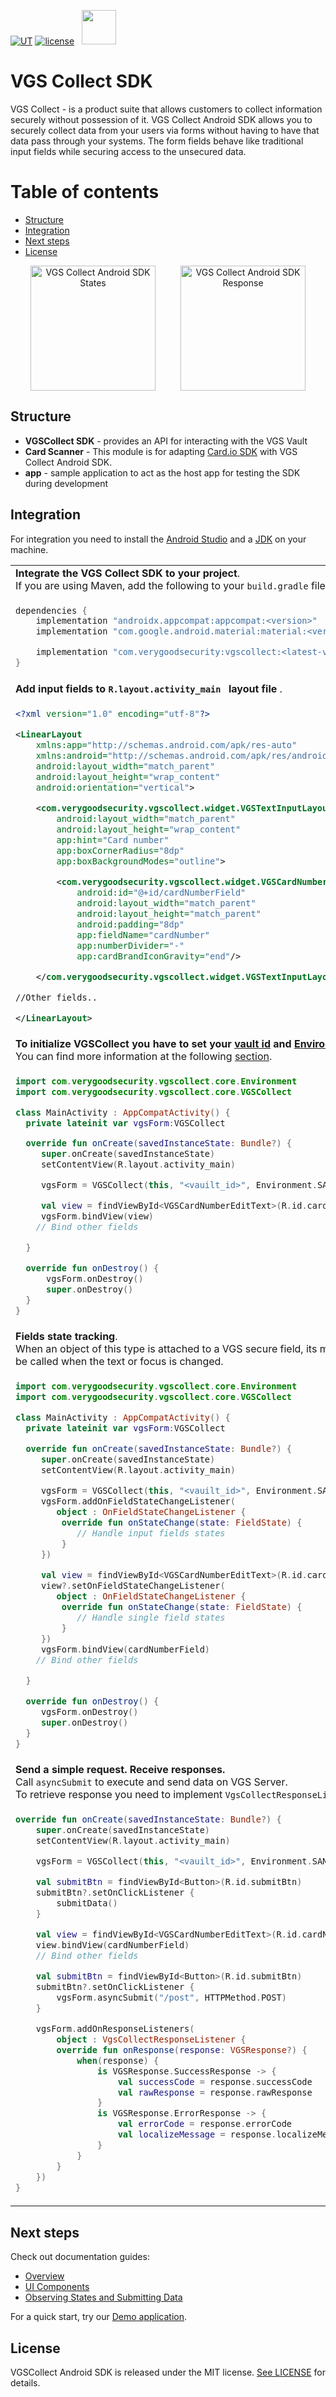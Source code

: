 
[![UT](https://img.shields.io/badge/Unit_Test-pass-green)]()
[![license](https://img.shields.io/badge/License-MIT-green.svg)](https://github.com/verygoodsecurity/vgs-collect-android/blob/master/LICENSE)
<img src="./ZeroDataLogo.png" width="55" hspace="8">

# VGS Collect SDK 

VGS Collect - is a product suite that allows customers to collect information securely without possession of it. VGS Collect Android SDK allows you to securely collect data from your users via forms without having to have that data pass through your systems. The form fields behave like traditional input fields while securing access to the unsecured data.

Table of contents
=================

<!--ts-->
   * [Structure](#structure)
   * [Integration](#integration)
   * [Next steps](#next-steps)
   * [License](#license)
<!--te-->

<p align="center">
<img src="/img/vgs-collect-android-state.png" width="200" alt="VGS Collect Android SDK States" hspace="20"><img src="/img/vgs-collect-android-response.png" width="200" alt="VGS Collect Android SDK Response" hspace="20">
</p>


## Structure
* **VGSCollect SDK** - provides an API for interacting with the VGS Vault
* **Card Scanner** - This module is for adapting <a href="https://github.com/card-io/card.io-Android-SDK">Card.io SDK</a> with VGS Collect Android SDK.
* **app** - sample application to act as the host app for testing the SDK during development

## Integration
For integration you need to install the [Android Studio](http://developer.android.com/sdk/index.html) and a [JDK](http://www.oracle.com/technetwork/java/javase/downloads/jdk8-downloads-2133151.html) on your machine.


<table>
  <tr>
    <td colspan="2">
      <b>Integrate the VGS Collect SDK to your project</b>. <br/>
      If you are using Maven, add the following to your <code>build.gradle</code> file.
    </td>
  </tr>
  <tr>
    <td colspan="2">

```gradle
dependencies {
    implementation "androidx.appcompat:appcompat:<version>"
    implementation "com.google.android.material:material:<version>"

    implementation "com.verygoodsecurity:vgscollect:<latest-version>"
}
```
  </td>
  </tr>


  <tr>
    <td> <b>Add input fields to <code>R.layout.activity_main </code> layout file </b>. </td>
     <th rowspan="2" width="33%" ><img src="/img/vgs-layout-config.png"></th>
  </tr>
  <tr>
    <td >

```xml
<?xml version="1.0" encoding="utf-8"?>

<LinearLayout
    xmlns:app="http://schemas.android.com/apk/res-auto"
    xmlns:android="http://schemas.android.com/apk/res/android"
    android:layout_width="match_parent"
    android:layout_height="wrap_content"
    android:orientation="vertical">

    <com.verygoodsecurity.vgscollect.widget.VGSTextInputLayout
        android:layout_width="match_parent"
        android:layout_height="wrap_content"
        app:hint="Card number"
        app:boxCornerRadius="8dp"
        app:boxBackgroundModes="outline">

        <com.verygoodsecurity.vgscollect.widget.VGSCardNumberEditText
            android:id="@+id/cardNumberField"
            android:layout_width="match_parent"
            android:layout_height="match_parent"
            android:padding="8dp"
            app:fieldName="cardNumber"
            app:numberDivider="-"
            app:cardBrandIconGravity="end"/>

    </com.verygoodsecurity.vgscollect.widget.VGSTextInputLayout>

//Other fields..

</LinearLayout>
```
  </td>
  </tr>

  <tr>
    <td>
      <b> To initialize VGSCollect you have to set your <a href="https://www.verygoodsecurity.com/docs/terminology/nomenclature#vault">vault id</a> and <a href="https://www.verygoodsecurity.com/docs/getting-started/going-live#sandbox-vs-live">Environment</a> type.</b> </br>You can find more information at the following <a href="https://www.verygoodsecurity.com/docs/vgs-collect/android-sdk/submit-data#start-session">section</a>.
    </td>
     <th rowspan="2"><img src="/img/vgs-field-setup-state.gif"></th>
  </tr>
  <tr>
    <td>

```kotlin
import com.verygoodsecurity.vgscollect.core.Environment
import com.verygoodsecurity.vgscollect.core.VGSCollect

class MainActivity : AppCompatActivity() {
  private lateinit var vgsForm:VGSCollect

  override fun onCreate(savedInstanceState: Bundle?) {
     super.onCreate(savedInstanceState)
     setContentView(R.layout.activity_main)

     vgsForm = VGSCollect(this, "<vauilt_id>", Environment.SANDBOX)

     val view = findViewById<VGSCardNumberEditText>(R.id.cardNumberField)
     vgsForm.bindView(view)
    // Bind other fields

  }

  override fun onDestroy() {
      vgsForm.onDestroy()
      super.onDestroy()
  }
}
```
  </td>
  </tr>


  <tr>
    <td>
      <b>Fields state tracking</b>. </br> When an object of this type is attached to a VGS secure field, its methods will be called when the text or focus is changed.
    </td>
     <th rowspan="2"><img src="/img/vgs-field-states.gif"></th>
  </tr>
  <tr>
    <td>

```kotlin
import com.verygoodsecurity.vgscollect.core.Environment
import com.verygoodsecurity.vgscollect.core.VGSCollect

class MainActivity : AppCompatActivity() {
  private lateinit var vgsForm:VGSCollect

  override fun onCreate(savedInstanceState: Bundle?) {
     super.onCreate(savedInstanceState)
     setContentView(R.layout.activity_main)

     vgsForm = VGSCollect(this, "<vauilt_id>", Environment.SANDBOX)
     vgsForm.addOnFieldStateChangeListener(
     	object : OnFieldStateChangeListener {
         override fun onStateChange(state: FieldState) {
            // Handle input fields states
         }
     })

     val view = findViewById<VGSCardNumberEditText>(R.id.cardNumberField)
     view?.setOnFieldStateChangeListener(
     	object : OnFieldStateChangeListener {
         override fun onStateChange(state: FieldState) {
            // Handle single field states
         }
     })
     vgsForm.bindView(cardNumberField)
    // Bind other fields

  }

  override fun onDestroy() {
     vgsForm.onDestroy()
     super.onDestroy()
  }
}
```
  </td>
  </tr>


  <tr>
    <td> <b>Send a simple request. Receive responses. </b> </br> Call <code>asyncSubmit</code> to execute and send data on VGS Server. </br> To retrieve response you need to implement <code>VgsCollectResponseListener </code>. </td>
     <th rowspan="2"><img src="/img/vgs-response-state.gif"></th>
  </tr>
  <tr>
    <td>

```kotlin
override fun onCreate(savedInstanceState: Bundle?) {
    super.onCreate(savedInstanceState)
    setContentView(R.layout.activity_main)

    vgsForm = VGSCollect(this, "<vauilt_id>", Environment.SANDBOX)

    val submitBtn = findViewById<Button>(R.id.submitBtn)
    submitBtn?.setOnClickListener {
        submitData()
    }

    val view = findViewById<VGSCardNumberEditText>(R.id.cardNumberField)
    view.bindView(cardNumberField)
    // Bind other fields

    val submitBtn = findViewById<Button>(R.id.submitBtn)
    submitBtn?.setOnClickListener {
        vgsForm.asyncSubmit("/post", HTTPMethod.POST)
    }

    vgsForm.addOnResponseListeners(
    	object : VgsCollectResponseListener {
        override fun onResponse(response: VGSResponse?) {
            when(response) {
                is VGSResponse.SuccessResponse -> {
                    val successCode = response.successCode
                    val rawResponse = response.rawResponse
                }
                is VGSResponse.ErrorResponse -> {
                    val errorCode = response.errorCode
                    val localizeMessage = response.localizeMessage
                }
            }
        }
    })
}
```
  </td>
  </tr>

</table>


## Next steps
Check out documentation guides:
-  <a href="https://www.verygoodsecurity.com/docs/vgs-collect/android-sdk/overview">Overview</a>
-  <a href="https://www.verygoodsecurity.com/docs/vgs-collect/android-sdk/ui-components">UI Components</a>
-  <a href="https://www.verygoodsecurity.com/docs/vgs-collect/android-sdk/submit-data">Observing States and Submitting Data</a>

For a quick start, try our <a href="https://github.com/verygoodsecurity/android-sdk-demo">Demo application</a>.

## License
VGSCollect Android SDK is released under the MIT license. [See LICENSE](https://github.com/verygoodsecurity/vgs-collect-android/blob/master/LICENSE) for details.
